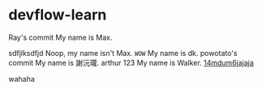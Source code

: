 # devflow-learn

Ray's commit
My name is Max.

sdfjlksdfjd
Noop, my name isn't Max.
`WOW`
My name is dk.
powotato's commit
My name is 謝沅瓏.
arthur
123
My name is Walker.
[14mdum6jajaja](https://youtu.be/dQw4w9WgXcQ)

wahaha
